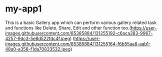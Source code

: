 # my-app1
This is a basic Gallery app which can perform various gallery related task and functions like
Delete,
Share,
Edit and other function too.(https://user-images.githubusercontent.com/85385884/131255192-c6aca383-9967-4257-9dc3-5e8d522fdc4f.jpeg)
(https://user-images.githubusercontent.com/85385884/131255164-f6b55aa8-aab1-48a0-a358-f1da70833532.jpeg)
